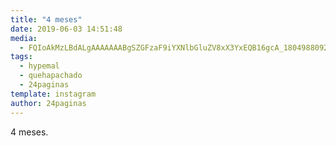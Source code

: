 ```yaml
---
title: "4 meses"
date: 2019-06-03 14:51:48
media: 
  - FQIoAkMzLBdALgAAAAAAABgSZGFzaF9iYXNlbGluZV8xX3YxEQB16gcA_18049880920120238.mp4
tags: 
  - hypemal
  - quehapachado
  - 24paginas
template: instagram
author: 24paginas
---
```


4 meses.
